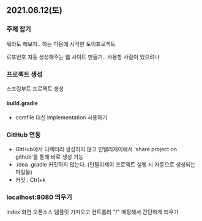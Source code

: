 ## 2021.06.12(토)

### 주제 잡기

뭐라도 해보자.. 하는 마음에 시작한 토이프로젝트

로또번호 자동 생성해주는 웹 사이트 만들기.. 사용할 사람이 있으려나

### 프로젝트 생성

스프링부트 프로젝트 생성

#### build.gradle

- comfile 대신 implementation 사용하기

### GitHub 연동

- GitHub에서 디렉터리 생성하지 않고 인텔리제이에서 'share project on github'를 통해 바로 생성 가능
- .idea .gradle 커밋하지 않는다. (인텔리제이 프로젝트 실행 시 자동으로 생성되는 파일들)
- 커밋 : Ctrl+k

### localhost:8080 띄우기

index 화면 오픈소스 템플릿 가져오고 컨트롤러 "/" 매핑해서 간단하게 띄우기
